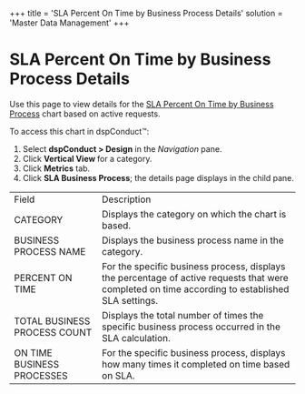 +++
title = 'SLA Percent On Time by Business Process Details'
solution = 'Master Data Management'
+++

# SLA Percent On Time by Business Process Details

Use this page to view details for the [SLA Percent On Time by Business
Process](SLA_Percent_OnTime_by_Business_Process.htm) chart based on
active requests.

To access this chart in dspConduct™:

1.  Select **dspConduct \> Design** in the *Navigation* pane.
2.  Click **Vertical View <span style="font-weight: normal;">for a
    category</span>**.
3.  Click **Metrics** tab.
4.  Click **SLA Business Process**; the details page displays in the
    child
pane.

|                              |                                                                                                                                                  |
| ---------------------------- | ------------------------------------------------------------------------------------------------------------------------------------------------ |
| Field                        | Description                                                                                                                                      |
| CATEGORY                     | Displays the category on which the chart is based.                                                                                               |
| BUSINESS PROCESS NAME        | Displays the business process name in the category.                                                                                              |
| PERCENT ON TIME              | For the specific business process, displays the percentage of active requests that were completed on time according to established SLA settings. |
| TOTAL BUSINESS PROCESS COUNT | Displays the total number of times the specific business process occurred in the SLA calculation.                                                |
| ON TIME BUSINESS PROCESSES   | For the specific business process, displays how many times it completed on time based on SLA.                                                    |
